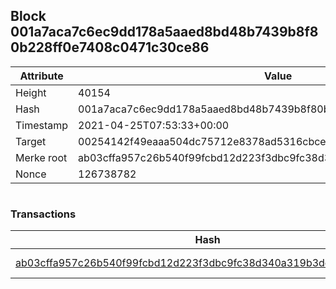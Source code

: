## Block 001a7aca7c6ec9dd178a5aaed8bd48b7439b8f80b228ff0e7408c0471c30ce86

Attribute | Value
--- | ---
Height | 40154
Hash | 001a7aca7c6ec9dd178a5aaed8bd48b7439b8f80b228ff0e7408c0471c30ce86
Timestamp | 2021-04-25T07:53:33+00:00
Target | 00254142f49eaaa504dc75712e8378ad5316cbcead634704b3734b6271167cc4
Merke root | ab03cffa957c26b540f99fcbd12d223f3dbc9fc38d340a319b3de11dd7033bbd
Nonce | 126738782

```

```

### Transactions

Hash | Amount
--- | ---
[ab03cffa957c26b540f99fcbd12d223f3dbc9fc38d340a319b3de11dd7033bbd](ab03cffa957c26b540f99fcbd12d223f3dbc9fc38d340a319b3de11dd7033bbd.md) | 10.00000000 SKEPTI 
